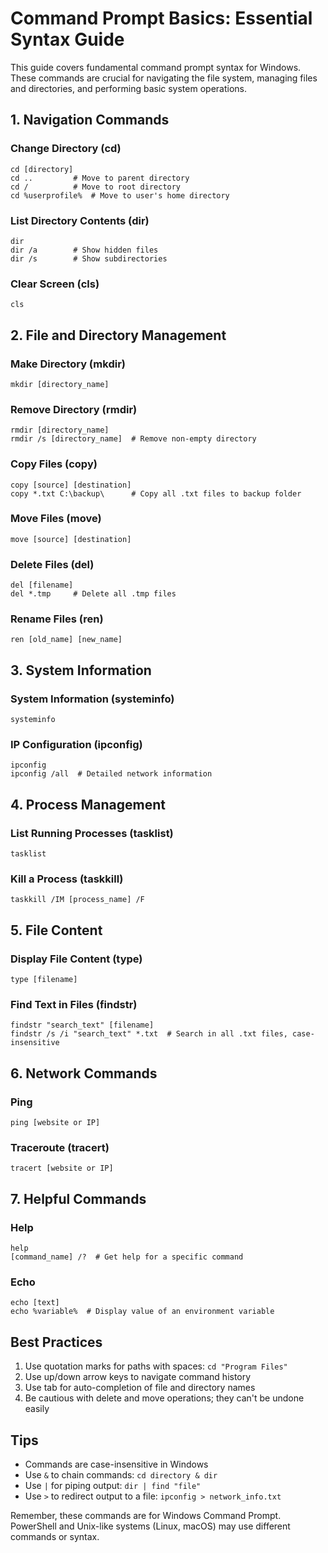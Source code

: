 # Command Prompt Basics: Essential Syntax Guide

This guide covers fundamental command prompt syntax for Windows. These commands are crucial for navigating the file system, managing files and directories, and performing basic system operations.

## 1. Navigation Commands

### Change Directory (cd)
```
cd [directory]
cd ..         # Move to parent directory
cd /          # Move to root directory
cd %userprofile%  # Move to user's home directory
```

### List Directory Contents (dir)
```
dir
dir /a        # Show hidden files
dir /s        # Show subdirectories
```

### Clear Screen (cls)
```
cls
```

## 2. File and Directory Management

### Make Directory (mkdir)
```
mkdir [directory_name]
```

### Remove Directory (rmdir)
```
rmdir [directory_name]
rmdir /s [directory_name]  # Remove non-empty directory
```

### Copy Files (copy)
```
copy [source] [destination]
copy *.txt C:\backup\      # Copy all .txt files to backup folder
```

### Move Files (move)
```
move [source] [destination]
```

### Delete Files (del)
```
del [filename]
del *.tmp     # Delete all .tmp files
```

### Rename Files (ren)
```
ren [old_name] [new_name]
```

## 3. System Information

### System Information (systeminfo)
```
systeminfo
```

### IP Configuration (ipconfig)
```
ipconfig
ipconfig /all  # Detailed network information
```

## 4. Process Management

### List Running Processes (tasklist)
```
tasklist
```

### Kill a Process (taskkill)
```
taskkill /IM [process_name] /F
```

## 5. File Content

### Display File Content (type)
```
type [filename]
```

### Find Text in Files (findstr)
```
findstr "search_text" [filename]
findstr /s /i "search_text" *.txt  # Search in all .txt files, case-insensitive
```

## 6. Network Commands

### Ping
```
ping [website or IP]
```

### Traceroute (tracert)
```
tracert [website or IP]
```

## 7. Helpful Commands

### Help
```
help
[command_name] /?  # Get help for a specific command
```

### Echo
```
echo [text]
echo %variable%  # Display value of an environment variable
```

## Best Practices

1. Use quotation marks for paths with spaces: `cd "Program Files"`
2. Use up/down arrow keys to navigate command history
3. Use tab for auto-completion of file and directory names
4. Be cautious with delete and move operations; they can't be undone easily

## Tips

- Commands are case-insensitive in Windows
- Use `&` to chain commands: `cd directory & dir`
- Use `|` for piping output: `dir | find "file"`
- Use `>` to redirect output to a file: `ipconfig > network_info.txt`

Remember, these commands are for Windows Command Prompt. PowerShell and Unix-like systems (Linux, macOS) may use different commands or syntax.
